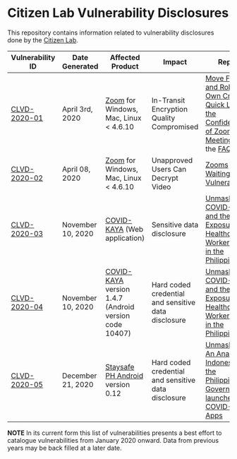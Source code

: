# Citizen Lab Vulnerability Disclosures

This repository contains information related to vulnerability disclosures done by the [Citizen Lab](https://citizenlab.ca).

| Vulnerability ID | Date Generated | Affected Product | Impact | Report      |
|------------------|----------------|------------------|--------|-------------|
| [CLVD-2020-01](CLVD-2020-01.md)     | April 3rd, 2020| [Zoom](https://zoom.us/) for Windows, Mac, Linux < 4.6.10             | In-Transit Encryption Quality Compromised     | [Move Fast and Roll Your Own Crypto A Quick Look at the Confidentiality of Zoom Meetings](https://citizenlab.ca/2020/04/move-fast-roll-your-own-crypto-a-quick-look-at-the-confidentiality-of-zoom-meetings/) and the [FAQ](https://citizenlab.ca/2020/04/faq-on-zoom-security-issues/)            |
| [CLVD-2020-02](CLVD-2020-02.md)  | April 08, 2020              |  [Zoom](https://zoom.us/) for Windows, Mac, Linux < 4.6.10                |    Unapproved Users Can Decrypt Video    |      [Zooms Waiting Room Vulnerability](https://citizenlab.ca/2020/04/zooms-waiting-room-vulnerability/)        |
| [CLVD-2020-03](CLVD-2020-03.md)  | November 10, 2020          |  [COVID-KAYA](https://play.google.com/store/apps/details?id=org.who.COVIDKAYA) (Web application)                |   Sensitive data disclosure    |      [Unmasked: COVID-KAYA and the Exposure of Healthcare Worker Data in the Philippines. ](https://citizenlab.ca/2020/11/unmasked-covid-kaya-and-the-exposure-of-healthcare-worker-data-in-the-philippines/)        |
| [CLVD-2020-04](CLVD-2020-04.md)  |  November 10, 2020           |  [COVID-KAYA](https://play.google.com/store/apps/details?id=org.who.COVIDKAYA) version 1.4.7 (Android version code 10407)                |    Hard coded credential and sensitive data disclosure    |      [Unmasked: COVID-KAYA and the Exposure of Healthcare Worker Data in the Philippines. ](https://citizenlab.ca/2020/11/unmasked-covid-kaya-and-the-exposure-of-healthcare-worker-data-in-the-philippines/)        |
| [CLVD-2020-05](CLVD-2020-05.md)  |  December 21, 2020           | [Staysafe PH Android](https://play.google.com/store/apps/details?id=ph.staysafe.mobileapp) version 0.12     |    Hard coded credential and sensitive data disclosure  |  [Unmasked II: An Analysis of Indonesia and the Philippines Government-launched COVID-19 Apps](https://citizenlab.ca/2020/12/unmasked-ii-an-analysis-of-indonesia-and-the-philippines-government-launched-covid-19-apps/)        |


**NOTE**  In its current form this list of vulnerabilities presents a best effort to catalogue vulnerabilities from January 2020 onward.  Data from previous years may be back filled at a later date.